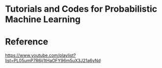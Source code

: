 # Tutorials and Codes for Probabilistic Machine Learning

# Reference
https://www.youtube.com/playlist?list=PL05umP7R6ij1tHaOFY96m5uX3J21a6yNd